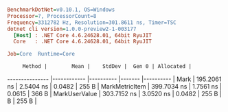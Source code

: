 ``` ini

BenchmarkDotNet=v0.10.1, OS=Windows
Processor=?, ProcessorCount=8
Frequency=3312782 Hz, Resolution=301.8611 ns, Timer=TSC
dotnet cli version=1.0.0-preview2-1-003177
  [Host] : .NET Core 4.6.24628.01, 64bit RyuJIT
  Core   : .NET Core 4.6.24628.01, 64bit RyuJIT

Job=Core  Runtime=Core  

```
         Method |        Mean |    StdDev |  Gen 0 | Allocated |
--------------- |------------ |---------- |------- |---------- |
           Mark | 195.2061 ns | 2.5404 ns | 0.0482 |     255 B |
 MarkMetricItem | 399.7034 ns | 1.7561 ns | 0.0615 |     366 B |
  MarkUserValue | 303.7152 ns | 3.0520 ns | 0.0482 |     255 B |
B |
 255 B |
